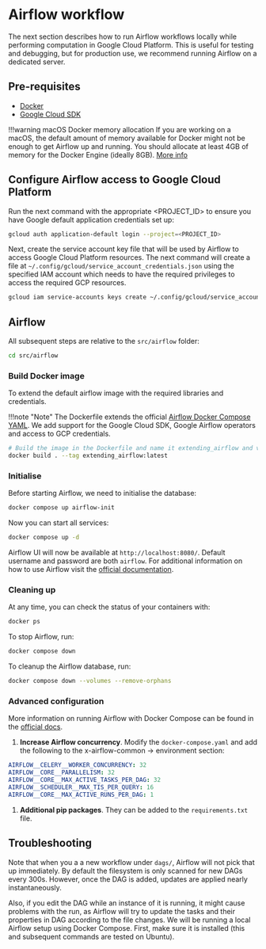 # Airflow workflow

The next section describes how to run Airflow workflows locally while performing computation in Google Cloud Platform. This is useful for testing and debugging, but for production use, we recommend running Airflow on a dedicated server.

## Pre-requisites

- [Docker](https://docs.docker.com/get-docker/)
- [Google Cloud SDK](https://cloud.google.com/sdk/docs/install)

!!!warning macOS Docker memory allocation
    If you are working on a macOS, the default amount of memory available for Docker might not be enough to get Airflow up and running. You should allocate at least 4GB of memory for the Docker Engine (ideally 8GB). [More info](https://airflow.apache.org/docs/apache-airflow/stable/howto/docker-compose/index.html#)


## Configure Airflow access to Google Cloud Platform

Run the next command with the appropriate <PROJECT_ID> to ensure you have Google default application credentials set up:

```bash
gcloud auth application-default login --project=<PROJECT_ID>
```

Next, create the service account key file that will be used by Airflow to access Google Cloud Platform resources. The next command will create a file at `~/.config/gcloud/service_account_credentials.json` using the specified IAM account which needs to have the required privileges to access the required GCP resources.

```bash
gcloud iam service-accounts keys create ~/.config/gcloud/service_account_credentials.json --iam-account=open-targets-genetics-dev@appspot.gserviceaccount.com
```

## Airflow

All subsequent steps are relative to the `src/airflow` folder:

```bash
cd src/airflow
```

###  Build Docker image

To extend the default airflow image with the required libraries and credentials.

!!!note "Note"
    The Dockerfile extends the official [Airflow Docker Compose YAML](https://airflow.apache.org/docs/apache-airflow/stable/docker-compose.yaml). We add support for the Google Cloud SDK, Google Airflow operators and access to GCP credentials.

```bash
# Build the image in the Dockerfile and name it extending_airflow and version it as latest
docker build . --tag extending_airflow:latest
```

###  Initialise

Before starting Airflow, we need to initialise the database:

```bash
docker compose up airflow-init
```

Now you can start all services:

```bash
docker compose up -d
```

Airflow UI will now be available at `http://localhost:8080/`. Default username and password are both `airflow`.
For additional information on how to use Airflow visit the [official documentation](https://airflow.apache.org/docs/apache-airflow/stable/index.html).


### Cleaning up

At any time, you can check the status of your containers with:

```bash
docker ps
```

To stop Airflow, run:

```bash
docker compose down
```

To cleanup the Airflow database, run:

```bash
docker compose down --volumes --remove-orphans
```

### Advanced configuration

More information on running Airflow with Docker Compose can be found in the [official docs](https://airflow.apache.org/docs/apache-airflow/stable/howto/docker-compose/index.html).

1. **Increase Airflow concurrency**. Modify the `docker-compose.yaml` and add the following to the x-airflow-common → environment section:

```yaml
AIRFLOW__CELERY__WORKER_CONCURRENCY: 32
AIRFLOW__CORE__PARALLELISM: 32
AIRFLOW__CORE__MAX_ACTIVE_TASKS_PER_DAG: 32
AIRFLOW__SCHEDULER__MAX_TIS_PER_QUERY: 16
AIRFLOW__CORE__MAX_ACTIVE_RUNS_PER_DAG: 1
```

1. **Additional pip packages**. They can be added to the `requirements.txt` file.


## Troubleshooting

Note that when you a a new workflow under `dags/`, Airflow will not pick that up immediately. By default the filesystem is only scanned for new DAGs every 300s. However, once the DAG is added, updates are applied nearly instantaneously.

Also, if you edit the DAG while an instance of it is running, it might cause problems with the run, as Airflow will try to update the tasks and their properties in DAG according to the file changes.
We will be running a local Airflow setup using Docker Compose. First, make sure it is installed (this and subsequent commands are tested on Ubuntu).
